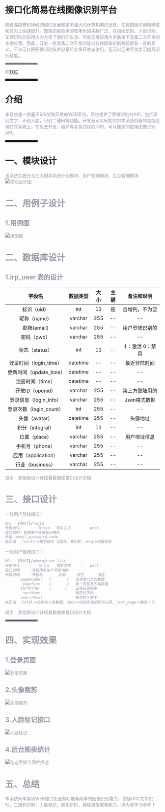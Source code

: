# 接口化简易在线图像识别平台
<font color=#999AAA >随着深度卷积神经网络的发展和更多强大的计算构架的出现，使得图像识别精确度和能力上快速提升。图像识别技术的使用也越来越广泛，在指纹识别、人脸识别、车牌识别的应用大大方便了我们的生活，可是这类应用大多数是不具备二次开发的本地应用。因此，开发一套具备二次开发功能力在线图像识别系统就有一定的意义。不仅可以把图像识别技术分享给众多开发者使用，还可以促进系统学习提高识别精度。
<hr style=" border:solid; width:100px; height:1px;" color=#000000 size=1">

@[TOC](文章目录)

</font>

<hr style=" border:solid; width:100px; height:1px;" color=#000000 size=1">

# 介绍

<font color=#999AAA >本系统是一款基于B/S架构开发的WEB系统，系统提供了图像识别的API，包括识别文字，识别人脸，识别二维码等功能。开发者可以轻松的将本系统具备的功能应用在其系统上，在免去开发，维护等复杂过程的同时，可以便捷的应用图像识别API。</font>

<hr style=" border:solid; width:100px; height:1px;" color=#000000 size=1">


# 一、模块设计


<font color=#999AAA >该系统主要分为三大模块系统介绍模块、用户管理模块、后台管理模块
![模块设计图](https://img-blog.csdnimg.cn/2020090814513420.png?x-oss-process=image/watermark,type_ZmFuZ3poZW5naGVpdGk,shadow_10,text_aHR0cHM6Ly9ibG9nLmNzZG4ubmV0L3hpYW9fYmluX3NoZW4=,size_16,color_FFFFFF,t_70#pic_center)



# 二、用例子设计
## 1.用例图
![用例图](https://img-blog.csdnimg.cn/20200908145022544.png?x-oss-process=image/watermark,type_ZmFuZ3poZW5naGVpdGk,shadow_10,text_aHR0cHM6Ly9ibG9nLmNzZG4ubmV0L3hpYW9fYmluX3NoZW4=,size_16,color_FFFFFF,t_70#pic_center)
# 二、数据库设计
## 1.irp_user 表的设计
| 字段名 | 数据类型 | 大小 | 主键 | 备注和说明 |
|:----------:|:-------:|:-----------:|:-----------:|:-----------:|
| 标识（uid） | int | 11 | 是|自增列，不为空 |
| 昵称（name） | 	varchar | 255 | 	-- | 	--|
| 邮箱(email) | 	varchar	 | 255	 | --	 | 用户登陆识别的|
| 密码（pwd） | 	varchar | 	255 | 	--	 | --|
| 状态（status） | 	int	 | 11 | 	--	 | 1：激活 0：禁用|
| 登录时间（login_time） | 	datetime | 	--	 | -- | 	最近登陆时间|
| 更新时间（update_time）	 | datetime	 | --	 | -- | 	--|
| 注册时间（time）	 | datetime | 	-- | 	--	 | --
| 开放ID（openid） | 	varchar	 | 255	 | -- | 	第三方登陆用的|
| 登录信息（login_info）	 | varchar	 | 255 | 	--	 | Json格式数据|
| 登录次数（login_count） | 	int | 	255 | 	-- | 	--|
| 头像（avatar）	 | datetime | 	255	 | --	 | 头像地址|
| 积分（integral） | 	int | 	11 | 	-- | 	--|
| 位置（place） | 	varchar	 | 255	 | --	 | 用户地址信息|
| 手机号（phone） | 	varchar | 	255 | 	-- | 	--|
| 应用（application） | 	varchar	 | 255 | 	--	 | --|
| 行业（business） | 	varchar	 | 255	 | -- | 	--|


<font color=#999AAA >提示：其他表设计详细看数据库接口设计文档

# 三、接口设计


<font color=#999AAA >一般用户登陆接口：

```c
URL	：{ROOT}/login
传输协议	：	https	请求方式	：	post
接口说明：普通用户登陆验证用的
参数：email,password,code
返回值： result->是否成功（1成功，0失败）,msg->提醒信息

```
<font color=#999AAA >一般用户登陆接口：

```c
URL	：{ROOT}/admin/user_list
传输协议	：	https	请求方式	：	post
接口说明	：获取所有用户信息用的
参数说明	：参数名	   必需	  非空	  描述
	   pageNumber	√    	√	请求第几页的数据
	    pageSize	√   	√	每一页有多少条数据
	   sortOrder	√	   √	正序还是倒序
	    sortName			    排序的字段
	   searchText			    搜索的关键字
返回值	：total->总的有几条数据，data->当前页面的所有记录，last_page->最后一页

```
<font color=#999AAA >提示：其他表设计详细看数据库接口设计文档


<hr style=" border:solid; width:100px; height:1px;" color=#000000 size=1">

# 四、实现效果
## 1.登录页面
![登录页面](https://img-blog.csdnimg.cn/20200908151517239.png?x-oss-process=image/watermark,type_ZmFuZ3poZW5naGVpdGk,shadow_10,text_aHR0cHM6Ly9ibG9nLmNzZG4ubmV0L3hpYW9fYmluX3NoZW4=,size_16,color_FFFFFF,t_70#pic_center)

## 2.头像裁剪
![头像裁剪](https://img-blog.csdnimg.cn/20200908151557840.png?x-oss-process=image/watermark,type_ZmFuZ3poZW5naGVpdGk,shadow_10,text_aHR0cHM6Ly9ibG9nLmNzZG4ubmV0L3hpYW9fYmluX3NoZW4=,size_16,color_FFFFFF,t_70#pic_center)

## 3.人脸标记接口
 ![人脸标记](https://img-blog.csdnimg.cn/20200908151628994.png?x-oss-process=image/watermark,type_ZmFuZ3poZW5naGVpdGk,shadow_10,text_aHR0cHM6Ly9ibG9nLmNzZG4ubmV0L3hpYW9fYmluX3NoZW4=,size_16,color_FFFFFF,t_70#pic_center)
## 4.后台图表统计
![在这里插入图片描述](https://img-blog.csdnimg.cn/20200908151727106.png?x-oss-process=image/watermark,type_ZmFuZ3poZW5naGVpdGk,shadow_10,text_aHR0cHM6Ly9ibG9nLmNzZG4ubmV0L3hpYW9fYmluX3NoZW4=,size_16,color_FFFFFF,t_70#pic_center)

# 五、总结
<font color=#999AAA >本系统简单实现WEB接口化服务功能与简单的图像识别能力，包括ORC文字识别，二维码识别，人脸标记，颜色识别，特征值提取等能力，供大家学习参考！
